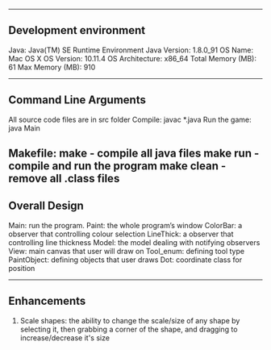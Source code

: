 -----------------------
Development environment
-----------------------
Java: Java(TM) SE Runtime Environment
Java Version: 1.8.0_91
OS Name: Mac OS X
OS Version: 10.11.4
OS Architecture: x86_64
Total Memory (MB): 61
Max Memory (MB): 910

----------------------
Command Line Arguments
----------------------
All source code files are in src folder
Compile: javac *.java
Run the game: java Main

Makefile: make - compile all java files
          make run - compile and run the program
          make clean - remove all .class files
--------------
Overall Design
--------------
Main: run the program.
Paint: the whole program’s window
ColorBar: a observer that controlling colour selection
LineThick: a observer that controlling line thickness
Model: the model dealing with notifying observers
View: main canvas that user will draw on
Tool_enum: defining tool type
PaintObject: defining objects that user draws
Dot: coordinate class for position

------------
Enhancements
------------
1. Scale shapes: the ability to change the scale/size of any shape by selecting it, then grabbing a corner of the shape, and dragging to increase/decrease it's size
